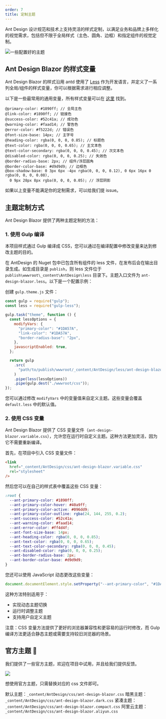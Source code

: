 ```yaml
---
order: 7
title: 定制主题
---
```


Ant Design 设计规范和技术上支持灵活的样式定制，以满足业务和品牌上多样化的视觉需求，包括但不限于全局样式（主色、圆角、边框）和指定组件的视觉定制。

![一些配置好的主题](https://zos.alipayobjects.com/rmsportal/zTFoszBtDODhXfLAazfSpYbSLSEeytoG.png)

## Ant Design Blazor 的样式变量

Ant Design Blazor 的样式沿用 antd 使用了 [Less](http://lesscss.org/) 作为开发语言，并定义了一系列全局/组件的样式变量，你可以根据需求进行相应调整。

以下是一些最常用的通用变量，所有样式变量可以在 [这里](https://github.com/ant-design/ant-design/blob/4.x-stable/components/style/themes/default.less) 找到。

```less
@primary-color: #1890ff; // 全局主色
@link-color: #1890ff; // 链接色
@success-color: #52c41a; // 成功色
@warning-color: #faad14; // 警告色
@error-color: #f5222d; // 错误色
@font-size-base: 14px; // 主字号
@heading-color: rgba(0, 0, 0, 0.85); // 标题色
@text-color: rgba(0, 0, 0, 0.65); // 主文本色
@text-color-secondary: rgba(0, 0, 0, 0.45); // 次文本色
@disabled-color: rgba(0, 0, 0, 0.25); // 失效色
@border-radius-base: 2px; // 组件/浮层圆角
@border-color-base: #d9d9d9; // 边框色
@box-shadow-base: 0 3px 6px -4px rgba(0, 0, 0, 0.12), 0 6px 16px 0 rgba(0, 0, 0, 0.08),
  0 9px 28px 8px rgba(0, 0, 0, 0.05); // 浮层阴影
```

如果以上变量不能满足你的定制需求，可以给我们提 issue。

## 主题定制方式

Ant Design Blazor 提供了两种主题定制的方法：

### 1. 使用 Gulp 编译

本项目样式通过 Gulp 编译成 CSS，您可以通过在编译配置中修改变量来达到修改主题的目的。

在 AntDesign 的 Nuget 包中已包含所有组件的 less 文件，在发布后会在输出目录生成。如生成目录是 `publish`，则 less 文件位于 `publish\wwwroot\_content\AntDesign\less` 目录下。主题入口文件为 `ant-design-blazor.less`。以下是一个配置示例：

创建 `gulp.theme.js` 文件：

```javascript
const gulp = require("gulp");
const less = require("gulp-less");

gulp.task("theme", function () {
  const lessOptions = {
    modifyVars: {
      "primary-color": "#1DA57A",
      "link-color": "#1DA57A",
      "border-radius-base": "2px",
    },
    javascriptEnabled: true,
  };

  return gulp
    .src(
      "path/to/publish/wwwroot/_content/AntDesign/less/ant-design-blazor.less"
    )
    .pipe(less(lessOptions))
    .pipe(gulp.dest("./wwwroot/css"));
});
```

您可以通过修改 `modifyVars` 中的变量值来自定义主题。这些变量会覆盖 `default.less` 中的默认值。

### 2. 使用 CSS 变量

Ant Design Blazor 提供了 CSS 变量文件（`ant-design-blazor.variable.css`），允许您在运行时自定义主题。这种方法更加灵活，因为它不需要重新编译。

首先，在项目中引入 CSS 变量文件：

```html
<link
  href="_content/AntDesign/css/ant-design-blazor.variable.css"
  rel="stylesheet"
/>
```

然后您可以在自己的样式表中覆盖这些 CSS 变量：

```css
:root {
  --ant-primary-color: #1890ff;
  --ant-primary-color-hover: #40a9ff;
  --ant-primary-color-active: #096dd9;
  --ant-primary-color-outline: rgba(24, 144, 255, 0.2);
  --ant-success-color: #52c41a;
  --ant-warning-color: #faad14;
  --ant-error-color: #ff4d4f;
  --ant-font-size-base: 14px;
  --ant-heading-color: rgba(0, 0, 0, 0.85);
  --ant-text-color: rgba(0, 0, 0, 0.65);
  --ant-text-color-secondary: rgba(0, 0, 0, 0.45);
  --ant-disabled-color: rgba(0, 0, 0, 0.25);
  --ant-border-radius-base: 2px;
  --ant-border-color-base: #d9d9d9;
}
```

您还可以使用 JavaScript 动态更改这些变量：

```javascript
document.documentElement.style.setProperty("--ant-primary-color", "#1DA57A");
```

这种方法特别适用于：

- 实现动态主题切换
- 运行时调整主题
- 支持用户自定义主题

注意：CSS 变量方法提供了更好的浏览器兼容性和更容易的运行时修改，而 Gulp 编译方法更适合静态主题或需要支持较旧浏览器的场景。

## 官方主题 🌈

我们提供了一些官方主题，欢迎在项目中试用，并且给我们提供反馈。

![](https://gw.alipayobjects.com/mdn/rms_08e378/afts/img/A*mYU9R4YFxscAAAAAAAAAAABkARQnAQ)

想使用官方主题，只需替换对应的 css 文件即可。

默认主题：`_content/AntDesign/css/ant-design-blazor.css`
暗黑主题：`_content/AntDesign/css/ant-design-blazor.dark.css`
紧凑主题：`_content/AntDesign/css/ant-design-blazor.compact.css`
阿里云主题：`_content/AntDesign/css/ant-design-blazor.aliyun.css`
